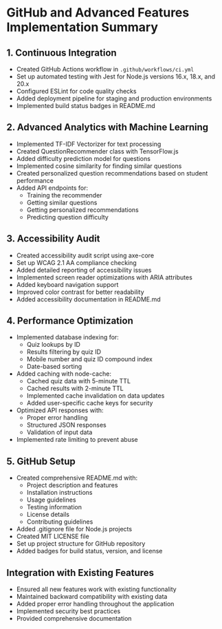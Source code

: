 # GitHub and Advanced Features Implementation Summary

## 1. Continuous Integration
- Created GitHub Actions workflow in `.github/workflows/ci.yml`
- Set up automated testing with Jest for Node.js versions 16.x, 18.x, and 20.x
- Configured ESLint for code quality checks
- Added deployment pipeline for staging and production environments
- Implemented build status badges in README.md

## 2. Advanced Analytics with Machine Learning
- Implemented TF-IDF Vectorizer for text processing
- Created QuestionRecommender class with TensorFlow.js
- Added difficulty prediction model for questions
- Implemented cosine similarity for finding similar questions
- Created personalized question recommendations based on student performance
- Added API endpoints for:
  - Training the recommender
  - Getting similar questions
  - Getting personalized recommendations
  - Predicting question difficulty

## 3. Accessibility Audit
- Created accessibility audit script using axe-core
- Set up WCAG 2.1 AA compliance checking
- Added detailed reporting of accessibility issues
- Implemented screen reader optimizations with ARIA attributes
- Added keyboard navigation support
- Improved color contrast for better readability
- Added accessibility documentation in README.md

## 4. Performance Optimization
- Implemented database indexing for:
  - Quiz lookups by ID
  - Results filtering by quiz ID
  - Mobile number and quiz ID compound index
  - Date-based sorting
- Added caching with node-cache:
  - Cached quiz data with 5-minute TTL
  - Cached results with 2-minute TTL
  - Implemented cache invalidation on data updates
  - Added user-specific cache keys for security
- Optimized API responses with:
  - Proper error handling
  - Structured JSON responses
  - Validation of input data
- Implemented rate limiting to prevent abuse

## 5. GitHub Setup
- Created comprehensive README.md with:
  - Project description and features
  - Installation instructions
  - Usage guidelines
  - Testing information
  - License details
  - Contributing guidelines
- Added .gitignore file for Node.js projects
- Created MIT LICENSE file
- Set up project structure for GitHub repository
- Added badges for build status, version, and license

## Integration with Existing Features
- Ensured all new features work with existing functionality
- Maintained backward compatibility with existing data
- Added proper error handling throughout the application
- Implemented security best practices
- Provided comprehensive documentation